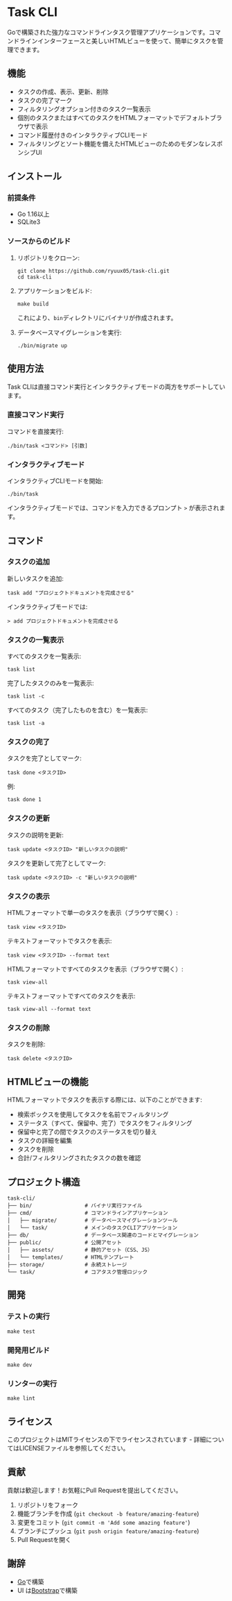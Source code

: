 # Task CLI

Goで構築された強力なコマンドラインタスク管理アプリケーションです。コマンドラインインターフェースと美しいHTMLビューを使って、簡単にタスクを管理できます。

## 機能

- タスクの作成、表示、更新、削除
- タスクの完了マーク
- フィルタリングオプション付きのタスク一覧表示
- 個別のタスクまたはすべてのタスクをHTMLフォーマットでデフォルトブラウザで表示
- コマンド履歴付きのインタラクティブCLIモード
- フィルタリングとソート機能を備えたHTMLビューのためのモダンなレスポンシブUI

## インストール

### 前提条件

- Go 1.16以上
- SQLite3

### ソースからのビルド

1. リポジトリをクローン:
   ```
   git clone https://github.com/ryuux05/task-cli.git
   cd task-cli
   ```

2. アプリケーションをビルド:
   ```
   make build
   ```
   
   これにより、`bin`ディレクトリにバイナリが作成されます。

3. データベースマイグレーションを実行:
   ```
   ./bin/migrate up
   ```

## 使用方法

Task CLIは直接コマンド実行とインタラクティブモードの両方をサポートしています。

### 直接コマンド実行

コマンドを直接実行:

```
./bin/task <コマンド> [引数]
```

### インタラクティブモード

インタラクティブCLIモードを開始:

```
./bin/task
```

インタラクティブモードでは、コマンドを入力できるプロンプト `>` が表示されます。

## コマンド

### タスクの追加

新しいタスクを追加:

```
task add "プロジェクトドキュメントを完成させる"
```

インタラクティブモードでは:
```
> add プロジェクトドキュメントを完成させる
```

### タスクの一覧表示

すべてのタスクを一覧表示:

```
task list
```

完了したタスクのみを一覧表示:
```
task list -c
```

すべてのタスク（完了したものを含む）を一覧表示:
```
task list -a
```

### タスクの完了

タスクを完了としてマーク:

```
task done <タスクID>
```

例:
```
task done 1
```

### タスクの更新

タスクの説明を更新:

```
task update <タスクID> "新しいタスクの説明"
```

タスクを更新して完了としてマーク:
```
task update <タスクID> -c "新しいタスクの説明"
```

### タスクの表示

HTMLフォーマットで単一のタスクを表示（ブラウザで開く）:

```
task view <タスクID>
```

テキストフォーマットでタスクを表示:
```
task view <タスクID> --format text
```

HTMLフォーマットですべてのタスクを表示（ブラウザで開く）:
```
task view-all
```

テキストフォーマットですべてのタスクを表示:
```
task view-all --format text
```

### タスクの削除

タスクを削除:

```
task delete <タスクID>
```

## HTMLビューの機能

HTMLフォーマットでタスクを表示する際には、以下のことができます:

- 検索ボックスを使用してタスクを名前でフィルタリング
- ステータス（すべて、保留中、完了）でタスクをフィルタリング
- 保留中と完了の間でタスクのステータスを切り替え
- タスクの詳細を編集
- タスクを削除
- 合計/フィルタリングされたタスクの数を確認

## プロジェクト構造

```
task-cli/
├── bin/                 # バイナリ実行ファイル
├── cmd/                 # コマンドラインアプリケーション
│   ├── migrate/         # データベースマイグレーションツール
│   └── task/            # メインのタスクCLIアプリケーション
├── db/                  # データベース関連のコードとマイグレーション
├── public/              # 公開アセット
│   ├── assets/          # 静的アセット（CSS、JS）
│   └── templates/       # HTMLテンプレート
├── storage/             # 永続ストレージ
└── task/                # コアタスク管理ロジック
```

## 開発

### テストの実行

```
make test
```

### 開発用ビルド

```
make dev
```

### リンターの実行

```
make lint
```

## ライセンス

このプロジェクトはMITライセンスの下でライセンスされています - 詳細についてはLICENSEファイルを参照してください。

## 貢献

貢献は歓迎します！お気軽にPull Requestを提出してください。

1. リポジトリをフォーク
2. 機能ブランチを作成 (`git checkout -b feature/amazing-feature`)
3. 変更をコミット (`git commit -m 'Add some amazing feature'`)
4. ブランチにプッシュ (`git push origin feature/amazing-feature`)
5. Pull Requestを開く

## 謝辞

- [Go](https://golang.org/)で構築
- UI は[Bootstrap](https://getbootstrap.com/)で構築 